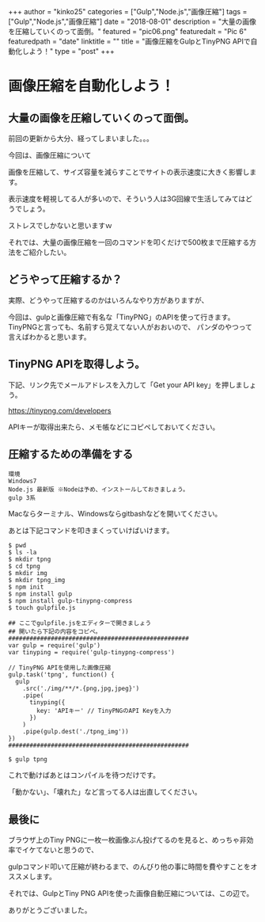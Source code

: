 +++
author = "kinko25"
categories = ["Gulp","Node.js","画像圧縮"]
tags = ["Gulp","Node.js","画像圧縮"]
date = "2018-08-01"
description = "大量の画像を圧縮していくのって面倒。"
featured = "pic06.png"
featuredalt = "Pic 6"
featuredpath = "date"
linktitle = ""
title = "画像圧縮をGulpとTinyPNG APIで自動化しよう！"
type = "post"
+++

# 画像圧縮を自動化しよう！
## 大量の画像を圧縮していくのって面倒。

前回の更新から大分、経ってしまいました。。。

今回は、画像圧縮について

画像を圧縮して、サイズ容量を減らすことでサイトの表示速度に大きく影響します。

表示速度を軽視してる人が多いので、そういう人は3G回線で生活してみてはどうでしょう。

ストレスでしかないと思いますｗ

それでは、大量の画像圧縮を一回のコマンドを叩くだけで500枚まで圧縮する方法をご紹介したい。

## どうやって圧縮するか？
実際、どうやって圧縮するのかはいろんなやり方がありますが、

今回は、gulpと画像圧縮で有名な「TinyPNG」のAPIを使って行きます。
TinyPNGと言っても、名前すら覚えてない人がおおいので、
パンダのやつって言えばわかると思います。


## TinyPNG APIを取得しよう。
下記、リンク先でメールアドレスを入力して「Get your API key」を押しましょう。

https://tinypng.com/developers


APIキーが取得出来たら、メモ帳などにコピペしておいてください。

## 圧縮するための準備をする
```
環境
Windows7
Node.js 最新版 ※Nodeは予め、インストールしておきましょう。
gulp 3系
```

Macならターミナル、Windowsならgitbashなどを開いてください。

あとは下記コマンドを叩きまくっていけばいけます。
```
$ pwd
$ ls -la
$ mkdir tpng
$ cd tpng
$ mkdir img
$ mkdir tpng_img
$ npm init
$ npm install gulp
$ npm install gulp-tinypng-compress
$ touch gulpfile.js

## ここでgulpfile.jsをエディターで開きましょう
## 開いたら下記の内容をコピペ。
###################################################
var gulp = require('gulp')
var tinyping = require('gulp-tinypng-compress')

// TinyPNG APIを使用した画像圧縮
gulp.task('tpng', function() {
  gulp
    .src('./img/**/*.{png,jpg,jpeg}')
    .pipe(
      tinyping({
        key: 'APIキー' // TinyPNGのAPI Keyを入力
      })
    )
    .pipe(gulp.dest('./tpng_img'))
})
###################################################

$ gulp tpng
```
これで動けばあとはコンパイルを待つだけです。

「動かない」、「壊れた」など言ってる人は出直してください。

## 最後に
ブラウザ上のTiny PNGに一枚一枚画像ぶん投げてるのを見ると、めっちゃ非効率でイケてないと思うので、

gulpコマンド叩いて圧縮が終わるまで、のんびり他の事に時間を費やすことをオススメします。

それでは、GulpとTiny PNG APIを使った画像自動圧縮については、この辺で。

ありがとうございました。